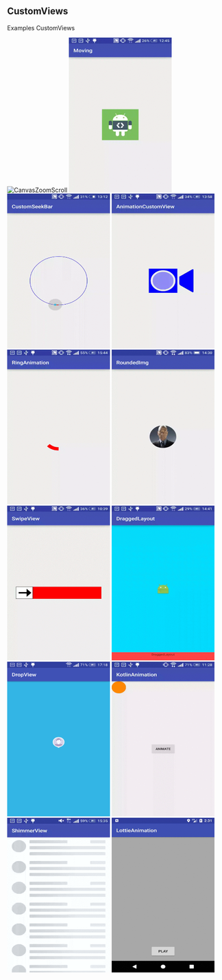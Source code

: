 ## CustomViews

Examples CustomViews

<img src="/screenshots/CanvasZoomScroll.gif" alt="CanvasZoomScroll" title="CanvasZoomScroll" width="240" height="360" />
<img src="/screenshots/Moving.gif" alt="Moving" title="Moving" width="240" height="360" />
<img src="/screenshots/CustomSeekBar.gif" alt="CustomSeekBar" title="CustomSeekBar" width="240" height="360" />
<img src="/screenshots/AnimationCustomView.gif" alt="AnimationCustomView" title="AnimationCustomView" width="240" height="360" />
<img src="/screenshots/RingAnimation.gif" alt="RingAnimation" title="RingAnimation" width="240" height="360" />
<img src="/screenshots/RoundedImg.gif" alt="RoundedImg" title="RoundedImg" width="240" height="360" />
<img src="/screenshots/SwipeView.gif" alt="SwipeView" title="SwipeView" width="240" height="360" />
<img src="/screenshots/DraggedLayout.gif" alt="DraggedLayout" title="DraggedLayout" width="240" height="360" />
<img src="/screenshots/DropView.png" alt="DropView" title="DropView" width="240" height="360" />
<img src="/screenshots/kotlin_rxjava_animation.gif" alt="KotlinRxJava" title="KotlinRxJava" width="240" height="360" />
<img src="/screenshots/ShimmerView.gif" alt="ShimmerView" title="ShimmerView" width="240" height="360" />
<img src="/screenshots/Lottie.gif" alt="Lottie" title="Lottie" width="240" height="360" />